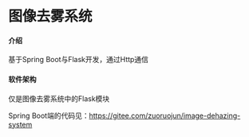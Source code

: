 # 图像去雾系统

#### 介绍
基于Spring Boot与Flask开发，通过Http通信

#### 软件架构
仅是图像去雾系统中的Flask模块

Spring Boot端的代码见：https://gitee.com/zuoruojun/image-dehazing-system
